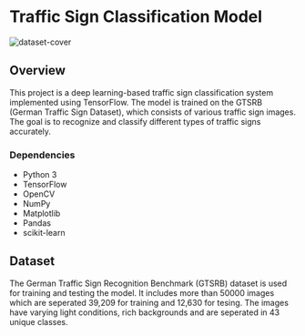   # Traffic Sign Classification Model




![dataset-cover](https://github.com/mathaiostop23/Traffic-Sign-Classification-Model/assets/75705991/f220383f-51b6-46dc-b26b-1be903db62f1)


  ## Overview 

  This project is a deep learning-based traffic sign classification system implemented using TensorFlow. 
  The model is trained on the GTSRB (German Traffic Sign Dataset), which consists of various traffic sign images. 
  The goal is to recognize and classify different types of traffic signs accurately.

  ### Dependencies
- Python 3
- TensorFlow
- OpenCV
- NumPy
- Matplotlib
- Pandas
- scikit-learn


## Dataset
The German Traffic Sign Recognition Benchmark (GTSRB) dataset is used for training and testing the model. It includes more than 50000 images which are seperated 39,209 for training and 12,630 for tesing. The images have varying light conditions, rich backgrounds and are seperated in 43 unique classes.


  

  
